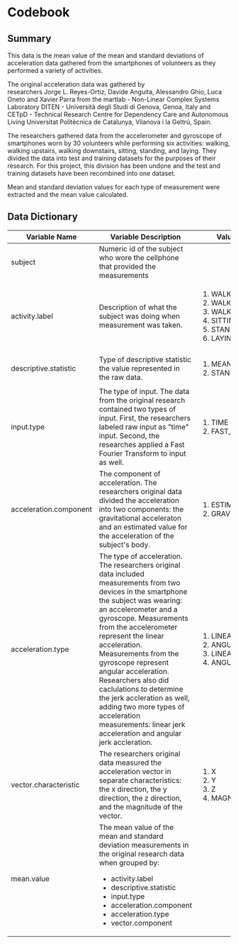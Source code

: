 # Codebook

## Summary
This data is the mean value of the mean and standard deviations
of acceleration data gathered from the smartphones of volunteers
as they performed a variety of activities.

The original acceleration data was gathered by  
researchers Jorge L. Reyes-Ortiz, Davide Anguita,
Alessandro Ghio, Luca Oneto and Xavier Parra from the 
martlab - Non-Linear Complex Systems Laboratory
DITEN - Università degli Studi di Genova, Genoa, Italy and
CETpD - Technical Research Centre for Dependency Care and Autonomous Living
Universitat Politècnica de Catalunya, Vilanova i la Geltrú, Spain.

The researchers gathered data from the accelerometer and gyroscope
of smartphones worn by 30 volunteers while performing six activities:
walking, walking upstairs, walking downstairs, sitting, standing,
and laying.  They divided the data into test and training datasets
for the purposes of their research.  For this project, this division
has been undone and the test and training datasets have been recombined
into one dataset.

Mean and standard deviation values for each type of measurement
were extracted and the mean value calculated.

## Data Dictionary

<table>
<thead>
<tr>
<th>Variable Name</th>
<th>Variable Description</th>
<th>Values or Explanation</th>
</thead>
<tbody>
<tr>
<td>subject</td>
<td>
Numeric id of the subject who wore the cellphone that provided the 
measurements
</td>
<td></td>
<tr>
<td>activity.label</td>
<td>
Description of what the subject was doing when measurement was taken. 
</td>
<td>
<ol>
<li>WALKING</li>
<li>WALKING_UPSTAIRS</li>
<li>WALKING_DOWNSTAIRS</li>
<li>SITTING</li>
<li>STANDING</li>
<li>LAYING</li>
</ol>
</td>
</tr>
<tr>
<td>descriptive.statistic</td>
<td>
Type of descriptive statistic the value represented in the raw data.
</td>
<td>
<ol>
<li>MEAN</li>
<li>STANDARD_DEVIATION</li>
</ol>
</td>
</tr>
<tr>
<td>input.type</td>
<td>
The type of input. The data from the original research contained
two types of input.  First, the researchers labeled raw input 
as "time" input.
Second, the researches applied a Fast Fourier Transform to input as well.
</td>
<td>
<ol>
<li>TIME</li>
<li>FAST_FOURIER_TRANSFORM</li>
</ol>
</td>
</tr>
<tr>
<td>acceleration.component</td>
<td>
The component of acceleration.  The researchers original data divided
the acceleration into two components: the gravitational acceleraton and
an estimated value for the acceleration of the subject's body.
</td>
<td>
<ol>
<li>ESTIMATED_BODY</li>
<li>GRAVITY</li>
</ol>
</td>
</tr>
<tr>
<td>acceleration.type</td>
<td>
The type of acceleration.  The researchers original data included measurements
from two devices in the smartphone the subject was wearing: an accelerometer
and a gyroscope.  Measurements from the accelerometer represent the
linear acceleration.  Measurements from the gyroscope represent angular
acceleration.  Researchers also did caclulations to determine the jerk
accleration as well, adding two more types of acceleration measurements:
linear jerk acceleration and angular jerk accleration.
</td>
<td>
<ol>
<li>LINEAR</li>
<li>ANGULAR</li>
<li>LINEAR_JERK</li>
<li>ANGULAR_JERK</li>
</ol>
<td>
</tr>
<tr>
<td>vector.characteristic</td>
<td>
The researchers original data measured the acceleration vector in separate
characteristics: the x direction, the y direction, the z direction, and
the magnitude of the vector.
</td>
<td>
<ol>
<li>X</li>
<li>Y</li>
<li>Z</li>
<li>MAGNITUDE</li>
</ol>
</td>
</tr>
<tr>
<td>mean.value</td>
<td>The mean value of the mean and standard deviation
measurements in the original research data when grouped by:
<ul>
<li>activity.label</li>
<li>descriptive.statistic</li>
<li>input.type</li>
<li>acceleration.component</li>
<li>acceleration.type</li>
<li>vector.component</li>
</ul>
</td>
<td></td>
</tr>
</table>


